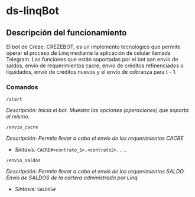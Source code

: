 # ds-linqBot

## Descripción del funcionamiento
El bot de Creze; CREZEBOT, es un implemento tecnológico que permite operar el proceso de Linq mediante
la aplicación de celular llamada Telegram. Las funciones que están soportadas por el bot son
envío de saldos, envío de requerimientos cacre, envío de créditos refinenciados o liquidados, envío de créditos nuevos y
el envío de cobranza para t - 1.

### Comandos
`/start`

*Descripción: Inicia el bot. Muestra las opciones (operaciones) que soporta el mismo.*

`/envio_cacre`

*Descripción: Permite llevar a cabo el envío de los requerimientos CACRE*

- *Sintaxis:*
`CACRE#<contrato_1>,<contrato2>,...`

`/envio_saldos`

*Descripción: Permite llevar a cabo el envío de los requerimientos SALDO. Envío de SALDOS de la cartera administrada por Linq.*

- *Sintaxis:*
`SALDOS#`
